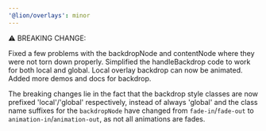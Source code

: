 ```yaml
---
'@lion/overlays': minor
---
```


⚠️ BREAKING CHANGE:

Fixed a few problems with the backdropNode and contentNode where they were not torn down properly.
Simplified the handleBackdrop code to work for both local and global.
Local overlay backdrop can now be animated.
Added more demos and docs for backdrop.

The breaking changes lie in the fact that the backdrop style classes are now prefixed 'local'/'global' respectively, instead of always 'global' and the class name suffixes for the `backdropNode` have changed from `fade-in`/`fade-out` to `animation-in`/`animation-out`, as not all animations are fades.
